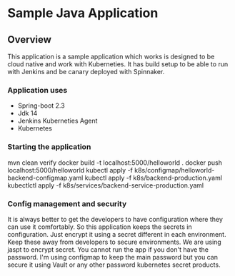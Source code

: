 # Sample Java Application 

## Overview
This application is a sample application which works is designed to be 
cloud native and work with Kuberneties. It has build setup to be able to 
run with Jenkins and be canary deployed with Spinnaker.

### Application uses 
* Spring-boot 2.3
* Jdk 14
* Jenkins Kuberneties Agent
* Kubernetes


### Starting the application
mvn clean verify
docker build -t localhost:5000/helloworld .
docker push localhost:5000/helloworld
kubectl apply -f k8s/configmap/helloworld-backend-configmap.yaml
kubectl apply -f k8s/backend-production.yaml
kubectlctl apply -f k8s/services/backend-service-production.yaml

### Config management and security
It is always better to get the developers to have configuration where they can use it comfortably. So this application 
keeps the secrets in configuration. Just encrypt it using a secret different in each environment. Keep these away from 
developers to secure environments. We are using jaspt to encrypt secret. You cannot run the app if you don't have the 
password. I'm using configmap to keep the main password but you can secure it using Vault or any other password 
kubernetes secret products. 
